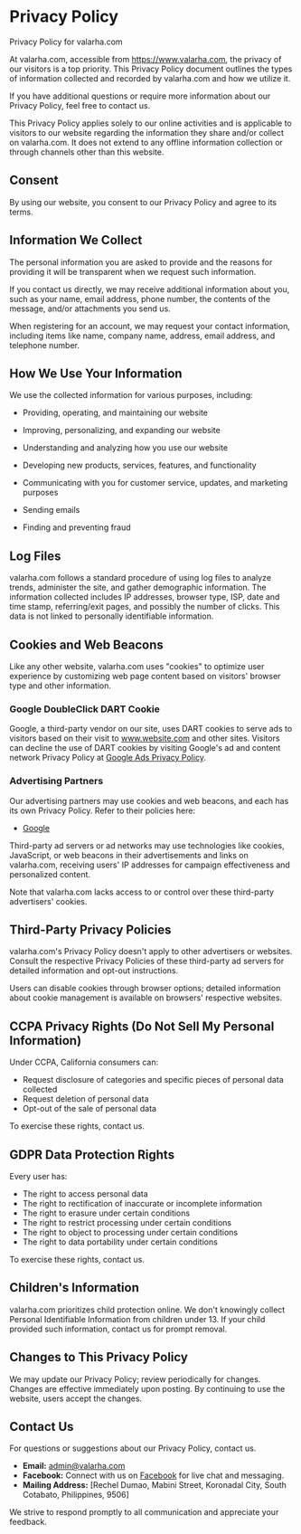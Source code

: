 # Privacy Policy

Privacy Policy for valarha.com

At valarha.com, accessible from https://www.valarha.com, the privacy of our visitors is a top priority. This Privacy Policy document outlines the types of information collected and recorded by valarha.com and how we utilize it.

If you have additional questions or require more information about our Privacy Policy, feel free to contact us.

This Privacy Policy applies solely to our online activities and is applicable to visitors to our website regarding the information they share and/or collect on valarha.com. It does not extend to any offline information collection or through channels other than this website.

## Consent

By using our website, you consent to our Privacy Policy and agree to its terms.

## Information We Collect

The personal information you are asked to provide and the reasons for providing it will be transparent when we request such information.

If you contact us directly, we may receive additional information about you, such as your name, email address, phone number, the contents of the message, and/or attachments you send us.

When registering for an account, we may request your contact information, including items like name, company name, address, email address, and telephone number.

## How We Use Your Information

We use the collected information for various purposes, including:

- Providing, operating, and maintaining our website
- Improving, personalizing, and expanding our website
- Understanding and analyzing how you use our website
- Developing new products, services, features, and functionality
- Communicating with you for customer service, updates, and marketing purposes

- Sending emails
- Finding and preventing fraud

## Log Files

valarha.com follows a standard procedure of using log files to analyze trends, administer the site, and gather demographic information. The information collected includes IP addresses, browser type, ISP, date and time stamp, referring/exit pages, and possibly the number of clicks. This data is not linked to personally identifiable information.

## Cookies and Web Beacons

Like any other website, valarha.com uses "cookies" to optimize user experience by customizing web page content based on visitors' browser type and other information.

### Google DoubleClick DART Cookie

Google, a third-party vendor on our site, uses DART cookies to serve ads to visitors based on their visit to www.website.com and other sites. Visitors can decline the use of DART cookies by visiting Google's ad and content network Privacy Policy at [Google Ads Privacy Policy](https://policies.google.com/technologies/ads).

### Advertising Partners

Our advertising partners may use cookies and web beacons, and each has its own Privacy Policy. Refer to their policies here:

- [Google](https://policies.google.com/technologies/ads)

Third-party ad servers or ad networks may use technologies like cookies, JavaScript, or web beacons in their advertisements and links on valarha.com, receiving users' IP addresses for campaign effectiveness and personalized content.

Note that valarha.com lacks access to or control over these third-party advertisers' cookies.

## Third-Party Privacy Policies

valarha.com's Privacy Policy doesn't apply to other advertisers or websites. Consult the respective Privacy Policies of these third-party ad servers for detailed information and opt-out instructions.

Users can disable cookies through browser options; detailed information about cookie management is available on browsers' respective websites.

## CCPA Privacy Rights (Do Not Sell My Personal Information)

Under CCPA, California consumers can:

- Request disclosure of categories and specific pieces of personal data collected
- Request deletion of personal data
- Opt-out of the sale of personal data

To exercise these rights, contact us.

## GDPR Data Protection Rights

Every user has:

- The right to access personal data
- The right to rectification of inaccurate or incomplete information
- The right to erasure under certain conditions
- The right to restrict processing under certain conditions
- The right to object to processing under certain conditions
- The right to data portability under certain conditions

To exercise these rights, contact us.

## Children's Information

valarha.com prioritizes child protection online. We don't knowingly collect Personal Identifiable Information from children under 13. If your child provided such information, contact us for prompt removal.

## Changes to This Privacy Policy

We may update our Privacy Policy; review periodically for changes. Changes are effective immediately upon posting. By continuing to use the website, users accept the changes.

## Contact Us

For questions or suggestions about our Privacy Policy, contact us.

- **Email:** [admin@valarha.com](https://www.valarha.com/contact)
- **Facebook:** Connect with us on [Facebook](https://www.facebook.com/farmto2table) for live chat and messaging.
- **Mailing Address:** [Rechel Dumao, Mabini Street, Koronadal City, South Cotabato, Philippines, 9506]

We strive to respond promptly to all communication and appreciate your feedback.

